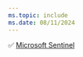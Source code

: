 ```yaml
---
ms.topic: include
ms.date: 08/11/2024
---
```

:white_check_mark: [Microsoft Sentinel](../../docs-navigation.md#applies-to-services)